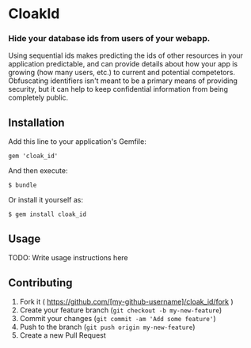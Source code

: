 # CloakId

### Hide your database ids from users of your webapp.

Using sequential ids makes predicting the ids of other resources in your application predictable, and can provide details
about how your app is growing (how many users, etc.) to current and potential competetors.   Obfuscating identifiers isn't
meant to be a primary means of providing security, but it can help to keep confidential information from being completely
public.

## Installation

Add this line to your application's Gemfile:

    gem 'cloak_id'

And then execute:

    $ bundle

Or install it yourself as:

    $ gem install cloak_id

## Usage

TODO: Write usage instructions here

## Contributing

1. Fork it ( https://github.com/[my-github-username]/cloak_id/fork )
2. Create your feature branch (`git checkout -b my-new-feature`)
3. Commit your changes (`git commit -am 'Add some feature'`)
4. Push to the branch (`git push origin my-new-feature`)
5. Create a new Pull Request
